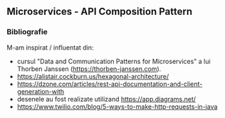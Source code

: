 ## Microservices - API Composition Pattern

### Bibliografie

M-am inspirat / influentat din:

- cursul "Data and Communication Patterns for Microservices" a lui Thorben Janssen (https://thorben-janssen.com).
- https://alistair.cockburn.us/hexagonal-architecture/
- https://dzone.com/articles/rest-api-documentation-and-client-generation-with
- desenele au fost realizate utilizand https://app.diagrams.net/
- https://www.twilio.com/blog/5-ways-to-make-http-requests-in-java